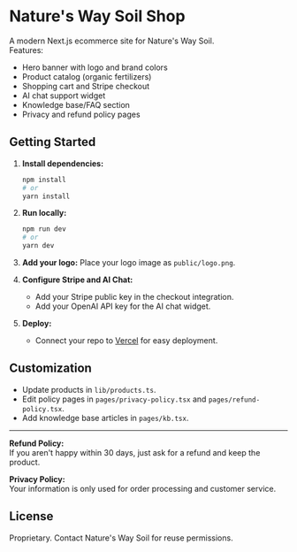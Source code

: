 # Nature's Way Soil Shop

A modern Next.js ecommerce site for Nature's Way Soil.  
Features:
- Hero banner with logo and brand colors
- Product catalog (organic fertilizers)
- Shopping cart and Stripe checkout
- AI chat support widget
- Knowledge base/FAQ section
- Privacy and refund policy pages

## Getting Started

1. **Install dependencies:**
   ```bash
   npm install
   # or
   yarn install
   ```

2. **Run locally:**
   ```bash
   npm run dev
   # or
   yarn dev
   ```

3. **Add your logo:**
   Place your logo image as `public/logo.png`.

4. **Configure Stripe and AI Chat:**
   - Add your Stripe public key in the checkout integration.
   - Add your OpenAI API key for the AI chat widget.

5. **Deploy:**
   - Connect your repo to [Vercel](https://vercel.com/) for easy deployment.

## Customization

- Update products in `lib/products.ts`.
- Edit policy pages in `pages/privacy-policy.tsx` and `pages/refund-policy.tsx`.
- Add knowledge base articles in `pages/kb.tsx`.

---

**Refund Policy:**  
If you aren't happy within 30 days, just ask for a refund and keep the product.

**Privacy Policy:**  
Your information is only used for order processing and customer service.

## License

Proprietary. Contact Nature's Way Soil for reuse permissions.